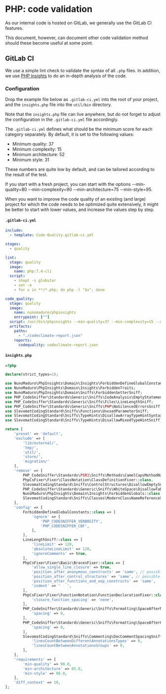 # PHP: code validation

As our internal code is hosted on GitLab, we generally use the GitLab CI
features.

This document, however, can document other code validation method should these
become useful at some point.

## GitLab CI

We use a simple lint check to validate the syntax of all `.php` files. In
addition, we use [PHP Insights](https://phpinsights.com/) to do an in-depth
analysis of the code.

### Configuration

Drop the example file below as `.gitlab-ci.yml` into the root of your project,
and the `insights.php` file into the `util/bin` directory.

Note that the `insights.php` file can live anywhere, but do not forget to adjust
the configuration in the `.gitlab-ci.yml` file accordingly.

The `.gitlab-ci.yml` defines what should be the minimum score for each category
separately. By default, it is set to the following values:

* Minimum quality: 37
* Minimum complexity: 15
* Minimum architecture: 52
* Minimum style: 31

These numbers are quite low by default, and can be tailored according to the
result of the test.

If you start with a fresh project, you can start with the options
--min-quality=80 --min-complexity=90 --min-architecture=75 --min-style=95.

When you want to improve the code quality of an existing (and large) project for
which the code needs to be optimized quite extensively, it might be better to
start with lower values, and increase the values step by step.

#### `.gitlab-ci.yml`

```yml
include:
  - template: Code-Quality.gitlab-ci.yml

stages:
  - quality

lint:
  stage: quality
  image:
    name: php:7.4-cli
  script:
    - shopt -s globstar
    - set -e
    - for x in **/*.php; do php -l "$x"; done

code_quality:
  stage: quality
  image:
    name: nunomaduro/phpinsights
    entrypoint: [""]
  script: /usr/bin/phpinsights --min-quality=37 --min-complexity=15 --min-architecture=52 --min-style=31 --no-interaction --config-path=util/bin/insights.php --format=codeclimate > codeclimate-report.json
  artifacts:
    paths:
      - "./codeclimate-report.json"
    reports:
      codequality: codeclimate-report.json
```

#### `insights.php`

```php
<?php

declare(strict_types=1);

use NunoMaduro\PhpInsights\Domain\Insights\ForbiddenDefineGlobalConstants;
use NunoMaduro\PhpInsights\Domain\Insights\ForbiddenTraits;
use NunoMaduro\PhpInsights\Domain\Sniffs\ForbiddenSetterSniff;
use PHP_CodeSniffer\Standards\Generic\Sniffs\CodeAnalysis\EmptyStatementSniff;
use PHP_CodeSniffer\Standards\Generic\Sniffs\Files\LineLengthSniff;
use PHP_CodeSniffer\Standards\Generic\Sniffs\PHP\NoSilencedErrorsSniff;
use SlevomatCodingStandard\Sniffs\Functions\UnusedParameterSniff;
use SlevomatCodingStandard\Sniffs\TypeHints\DisallowArrayTypeHintSyntaxSniff;
use SlevomatCodingStandard\Sniffs\TypeHints\DisallowMixedTypeHintSniff;

return [
	'preset' => 'default',
	'exclude' => [
		'lib/external/',
		'tmp/',
		'util/',
		'store/',
		'migration/'
	],
	'remove' => [
		PHP_CodeSniffer\Standards\PSR1\Sniffs\Methods\CamelCapsMethodNameSniff::class,
		PhpCsFixer\Fixer\ClassNotation\ClassDefinitionFixer::class,
		SlevomatCodingStandard\Sniffs\ControlStructures\DisallowEmptySniff::class,
		PHP_CodeSniffer\Standards\Generic\Sniffs\WhiteSpace\DisallowTabIndentSniff::class,
		NunoMaduro\PhpInsights\Domain\Insights\ForbiddenGlobals::class,
		SlevomatCodingStandard\Sniffs\Classes\ModernClassNameReferenceSniff::class, // valid only from PHP8
	],
	'config' => [
		ForbiddenDefineGlobalConstants::class => [
			'ignore' => [
				'PHP_CODESNIFFER_VERBOSITY',
				'PHP_CODESNIFFER_CBF',
			],
		],
		LineLengthSniff::class => [
			'lineLimit' => 120,
			'absoluteLineLimit' => 120,
			'ignoreComments' => true,
		],
		PhpCsFixer\Fixer\Basic\BracesFixer::class => [
			'allow_single_line_closure' => true,
			'position_after_anonymous_constructs' => 'same', // possible values ['same', 'next']
			'position_after_control_structures' => 'same', // possible values ['same', 'next']
			'position_after_functions_and_oop_constructs' => 'same',
			'indent' => '	',
		],
		PhpCsFixer\Fixer\FunctionNotation\FunctionDeclarationFixer::class => [
			'closure_function_spacing' => 'none',
		],
		PHP_CodeSniffer\Standards\Generic\Sniffs\Formatting\SpaceAfterNotSniff::class => [
			'spacing' => 0,
		],
		PHP_CodeSniffer\Standards\Generic\Sniffs\Formatting\SpaceAfterCastSniff::class => [
			'spacing' => 0,
		],
		SlevomatCodingStandard\Sniffs\Commenting\DocCommentSpacingSniff::class => [
			'linesCountBetweenDifferentAnnotationsTypes' => 0,
			'linesCountBetweenAnnotationsGroups' => 0,
		],
	],
	'requirements' => [
		'min-quality' => 90.0,
		'min-architecture' => 85.0,
		'min-style' => 98.0,
	],
	'diff_context' => 10,
];
```
